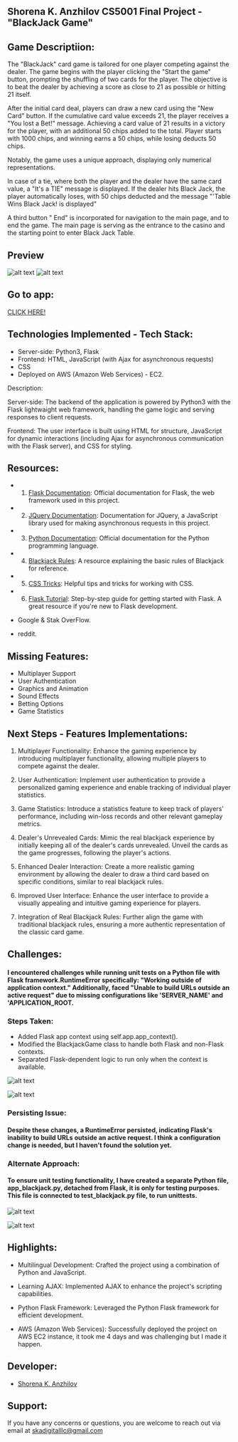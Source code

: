 ## Shorena K. Anzhilov CS5001 Final Project - "BlackJack Game"

## Game Descriptiion:
The "BlackJack" card game is tailored for one player competing against the dealer. The game begins with the player clicking the "Start the game" button, prompting the shuffling of two cards for the player. The objective is to beat the dealer by achieving a score as close to 21 as possible or hitting 21 itself.

After the initial card deal, players can draw a new card using the "New Card" button. If the cumulative card value exceeds 21, the player receives a "You lost a Bet!" message. Achieving a card value of 21 results in a victory for the player, with an additional 50 chips added to the total. Player starts with 1000 chips, and winning earns a 50 chips, while losing deducts 50 chips.

Notably, the game uses a unique approach, displaying only numerical representations.

In case of a tie, where both the player and the dealer have the same card value, a "It's a TIE" message is displayed. If the dealer hits Black Jack, the player automatically loses, with 50 chips deducted and the message "'Table Wins Black Jack! is displayed"

A third button " End" is incorporated for navigation to the main page, and to end the game. The main page is serving as the entrance to the casino and the starting point to enter Black Jack Table.

## Preview 
![alt text](/static/images/new_back.png)
![alt text](/static/images/image1.png)


## Go to app:
[CLICK HERE!](http://blackjackcasino.site/)


## Technologies Implemented - Tech Stack:

- Server-side: Python3, Flask
- Frontend: HTML, JavaScript (with Ajax for asynchronous requests)
- CSS
- Deployed on AWS (Amazon Web Services) - EC2. 

Description:

Server-side: The backend of the application is powered by Python3 with the Flask lightwaight web framework, handling the game logic and serving responses to client requests.

Frontend: The user interface is built using HTML for structure, JavaScript for dynamic interactions (including Ajax for asynchronous communication with the Flask server), and CSS for styling.

## Resources:
- 1. [Flask Documentation](https://flask.palletsprojects.com/en/2.0.x/): Official documentation for Flask, the web framework used in this project.
- 2. [JQuery Documentation](https://api.jquery.com/): Documentation for JQuery, a JavaScript library used for making asynchronous requests in this project.
- 3. [Python Documentation](https://docs.python.org/3/): Official documentation for the Python programming language.
- 4. [Blackjack Rules](https://bicyclecards.com/how-to-play/blackjack/): A resource explaining the basic rules of Blackjack for reference.
- 5. [CSS Tricks](https://css-tricks.com/): Helpful tips and tricks for working with CSS.

- 6. [Flask Tutorial](https://flask.palletsprojects.com/en/2.0.x/tutorial/): Step-by-step guide for getting started with Flask. A great resource if you're new to Flask development.
- Google & Stak OverFlow.
- reddit.

## Missing Features:
- Multiplayer Support
- User Authentication
- Graphics and Animation
- Sound Effects
- Betting Options
- Game Statistics

## Next Steps - Features Implementations:
1. Multiplayer Functionality:
Enhance the gaming experience by introducing multiplayer functionality, allowing multiple players to compete against the dealer.

2. User Authentication:
Implement user authentication to provide a personalized gaming experience and enable tracking of individual player statistics.

3. Game Statistics:
Introduce a statistics feature to keep track of players' performance, including win-loss records and other relevant gameplay metrics.

4. Dealer's Unrevealed Cards:
Mimic the real blackjack experience by initially keeping all of the dealer's cards unrevealed. Unveil the cards as the game progresses, following the player's actions.

5. Enhanced Dealer Interaction:
Create a more realistic gaming environment by allowing the dealer to draw a third card based on specific conditions, similar to real blackjack rules.

6. Improved User Interface:
Enhance the user interface to provide a visually appealing and intuitive gaming experience for players.

7. Integration of Real Blackjack Rules:
Further align the game with traditional blackjack rules, ensuring a more authentic representation of the classic card game.

## Challenges:

#### I encountered challenges while running unit tests on a Python file with Flask framework.RuntimeError specifically: "Working outside of application context." Additionally, faced "Unable to build URLs outside an active request" due to missing configurations like 'SERVER_NAME' and 'APPLICATION_ROOT.

### Steps Taken:

-  Added Flask app context using self.app.app_context().
-  Modified the BlackjackGame class to handle both Flask and non-Flask contexts.
-  Separated Flask-dependent logic to run only when the context is available.

![alt text](/static/images/git_self_app1.png)

![alt text](/static/images/git_self_app2.png)

### Persisting Issue:

#### Despite these changes, a RuntimeError persisted, indicating Flask's inability to build URLs outside an active request. I think a configuration change is needed, but I haven't found the solution yet.

### Alternate Approach:
#### To ensure unit testing functionality, I have created a separate Python file, app_blackjack.py, detached from Flask, it is only for testing purposes. This file is connected to test_blackjack.py file, to run unittests. 

![alt text](/static/images/git_test1.png)

![alt text](/static/images/git_test2.png)

## Highlights:  

- Multilingual Development: Crafted the project using a combination of Python and JavaScript.

- Learning AJAX: Implemented AJAX to enhance the project's scripting capabilities.

- Python Flask Framework: Leveraged the Python Flask framework for efficient development.

- AWS (Amazon Web Services): Successfully deployed the project on AWS EC2 instance, it took me 4 days and was challenging but I made it happen.

## Developer:
- [Shorena K. Anzhilov](https://github.com/ShorenaK)



## Support: 
 If you have any concerns or questions, you are welcome to reach out via email at skadigitalllc@gmail.com 
